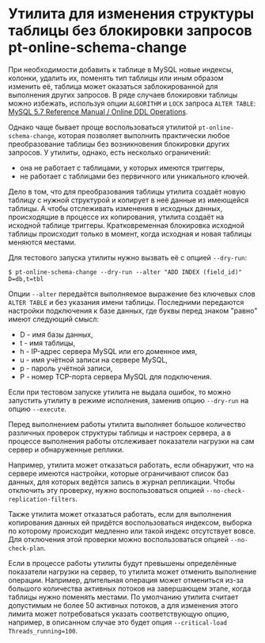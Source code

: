 Утилита для изменения структуры таблицы без блокировки запросов pt-online-schema-change
=======================================================================================

При необходимости добавить к таблице в MySQL новые индексы, колонки, удалить их, поменять тип таблицы или иным образом изменить её, таблица может оказаться заблокированной для выполнения других запросов. В ряде случаев блокировки таблицы можно избежать, используя опции `ALGORITHM` и `LOCK` запроса `ALTER TABLE`: [MySQL 5.7 Reference Manual / Online DDL Operations](https://dev.mysql.com/doc/refman/5.7/en/innodb-online-ddl-operations.html).

Однако чаще бывает проще воспользоваться утилитой `pt-online-schema-change`, которая позволяет выполнить практически любое преобразование таблицы без возникновения блокировки других запросов. У утилиты, однако, есть несколько ограничений:

- она не работает с таблицами, у которых имеются триггеры,
- не работает с таблицами без первичного или уникального ключей.

Дело в том, что для преобразования таблицы утилита создаёт новую таблицу с нужной структурой и копирует в неё данные из имеющейся таблицы. А чтобы отслеживать изменения в исходных данных, происходящие в процессе их копирования, утилита создаёт на исходной таблице триггеры. Кратковременная блокировка исходной таблицы происходит только в момент, когда исходная и новая таблицы меняются местами.

Для тестового запуска утилиты нужно вызвать её с опцией `--dry-run`:

    $ pt-online-schema-change --dry-run --alter "ADD INDEX (field_id)" D=db,t=tbl

Опции `--alter` передаётся выполняемое выражение без ключевых слов `ALTER TABLE` и без указания имени таблицы. Последними передаются настройки подключения к базе данных, где буквы перед знаком "равно" имеют следующий смысл:

- D - имя базы данных,
- t - имя таблицы,
- h - IP-адрес сервера MySQL или его доменное имя,
- u - имя учётной записи на сервере MySQL,
- p - пароль учётной записи,
- P - номер TCP-порта сервера MySQL для подключения.

Если при тестовом запуске утилита не выдала ошибок, то можно запустить утилиту в режиме исполнения, заменив опцию `--dry-run` на опцию `--execute`.

Перед выполнением работы утилита выполняет большое количество различных проверок структуры таблицы и настроек сервера, а в процессе выполнения работы отслеживает показатели нагрузки на сам сервер и обнаруженные реплики.

Например, утилита может отказаться работать, если обнаружит, что на сервере имеются настройки, которые ограничивают список баз данных, для которых ведётся запись в журнал репликации. Чтобы отключить эту проверку, нужно воспользоваться опцией `--no-check-replication-filters`.

Также утилита может отказаться работать, если для выполнения копирования данных ей придётся воспользоваться индексом, выборка по которому происходит медленно или такой индекс отсутствует вовсе. Для отключения этой проверки можно воспользоваться опцией `--no-check-plan`.

Если в процессе работы утилиты будут превышены определённые показатели нагрузки на сервер, то утилита может отменить выполнение операции. Например, длительная операция может отмениться из-за большого количества активных потоков на завершающем этапе, когда таблицы нужно поменять местами. По умолчанию утилита считает допустимым не более 50 активных потоков, а для изменения этого лимита может потребоваться указать соответствующую опцию, например, в описанном случае это будет опция `--critical-load Threads_running=100`.

